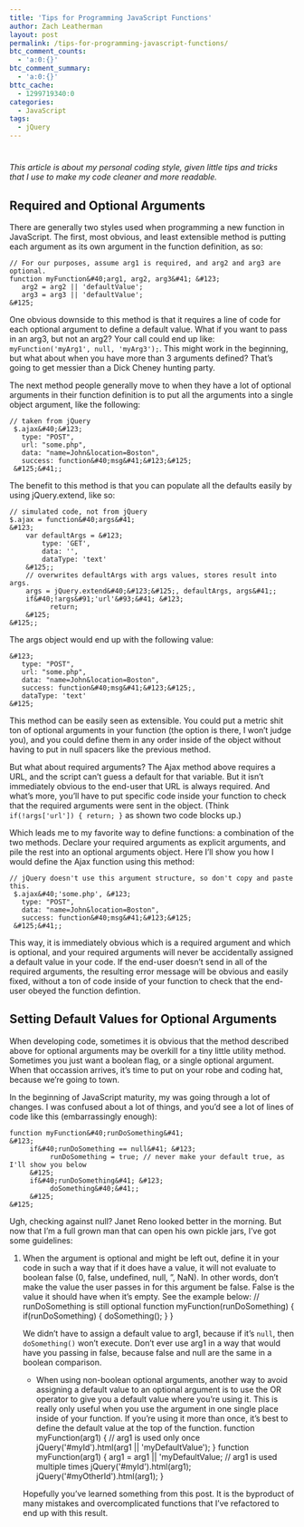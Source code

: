 ```yaml
---
title: 'Tips for Programming JavaScript Functions'
author: Zach Leatherman
layout: post
permalink: /tips-for-programming-javascript-functions/
btc_comment_counts:
  - 'a:0:{}'
btc_comment_summary:
  - 'a:0:{}'
bttc_cache:
  - 1299719340:0
categories:
  - JavaScript
tags:
  - jQuery
---
```

# 

*This article is about my personal coding style, given little tips and tricks that I use to make my code cleaner and more readable.*

## Required and Optional Arguments

There are generally two styles used when programming a new function in JavaScript. The first, most obvious, and least extensible method is putting each argument as its own argument in the function definition, as so:

    // For our purposes, assume arg1 is required, and arg2 and arg3 are optional.
    function myFunction&#40;arg1, arg2, arg3&#41; &#123;
       arg2 = arg2 || 'defaultValue';
       arg3 = arg3 || 'defaultValue';
    &#125;

One obvious downside to this method is that it requires a line of code for each optional argument to define a default value. What if you want to pass in an arg3, but not an arg2? Your call could end up like: `myFunction('myArg1', null, 'myArg3');`. This might work in the beginning, but what about when you have more than 3 arguments defined? That’s going to get messier than a Dick Cheney hunting party.

The next method people generally move to when they have a lot of optional arguments in their function definition is to put all the arguments into a single object argument, like the following:

    // taken from jQuery
     $.ajax&#40;&#123;
       type: "POST",
       url: "some.php",
       data: "name=John&location=Boston",
       success: function&#40;msg&#41;&#123;&#125;
     &#125;&#41;;

The benefit to this method is that you can populate all the defaults easily by using jQuery.extend, like so:

    // simulated code, not from jQuery
    $.ajax = function&#40;args&#41;
    &#123;
        var defaultArgs = &#123;
            type: 'GET',
            data: '',
            dataType: 'text'
        &#125;;
        // overwrites defaultArgs with args values, stores result into args.
        args = jQuery.extend&#40;&#123;&#125;, defaultArgs, args&#41;;
        if&#40;!args&#91;'url'&#93;&#41; &#123;
              return;
        &#125;
    &#125;;

The args object would end up with the following value:

    &#123;
       type: "POST",
       url: "some.php",
       data: "name=John&location=Boston",
       success: function&#40;msg&#41;&#123;&#125;,
       dataType: 'text'
    &#125;

This method can be easily seen as extensible. You could put a metric shit ton of optional arguments in your function (the option is there, I won’t judge you), and you could define them in any order inside of the object without having to put in null spacers like the previous method.

But what about required arguments? The Ajax method above requires a URL, and the script can’t guess a default for that variable. But it isn’t immediately obvious to the end-user that URL is always required. And what’s more, you’ll have to put specific code inside your function to check that the required arguments were sent in the object. (Think `if(!args['url']) { return; }` as shown two code blocks up.)

Which leads me to my favorite way to define functions: a combination of the two methods. Declare your required arguments as explicit arguments, and pile the rest into an optional arguments object. Here I’ll show you how I would define the Ajax function using this method:

    // jQuery doesn't use this argument structure, so don't copy and paste this.
     $.ajax&#40;'some.php', &#123;
       type: "POST",
       data: "name=John&location=Boston",
       success: function&#40;msg&#41;&#123;&#125;
     &#125;&#41;;

This way, it is immediately obvious which is a required argument and which is optional, and your required arguments will never be accidentally assigned a default value in your code. If the end-user doesn’t send in all of the required arguments, the resulting error message will be obvious and easily fixed, without a ton of code inside of your function to check that the end-user obeyed the function defintion.

## Setting Default Values for Optional Arguments

When developing code, sometimes it is obvious that the method described above for optional arguments may be overkill for a tiny little utility method. Sometimes you just want a boolean flag, or a single optional argument. When that occassion arrives, it’s time to put on your robe and coding hat, because we’re going to town.

In the beginning of JavaScript maturity, my  was going through a lot of changes. I was confused about a lot of things, and you’d see a lot of lines of code like this (embarrassingly enough):

    function myFunction&#40;runDoSomething&#41;
    &#123;
         if&#40;runDoSomething == null&#41; &#123;
              runDoSomething = true; // never make your default true, as I'll show you below
         &#125;
         if&#40;runDoSomething&#41; &#123;
              doSomething&#40;&#41;;
         &#125;
    &#125;

Ugh, checking against null? Janet Reno looked better in the morning. But now that I’m a full grown man that can open his own pickle jars, I’ve got some guidelines:

1.  When the argument is optional and might be left out, define it in your code in such a way that if it does have a value, it will not evaluate to boolean false (0, false, undefined, null, ”, NaN). In other words, don’t make the value the user passes in for this argument be false. False is the value it should have when it’s empty. See the example below:     // runDoSomething is still optional
        function myFunction&#40;runDoSomething&#41;
        &#123;
             if&#40;runDoSomething&#41; &#123;
                  doSomething&#40;&#41;;
             &#125;
        &#125;
    
    We didn’t have to assign a default value to arg1, because if it’s `null`, then `doSomething()` won’t execute. Don’t ever use arg1 in a way that would have you passing in false, because false and null are the same in a boolean comparison.  
    *   When using non-boolean optional arguments, another way to avoid assigning a default value to an optional argument is to use the OR operator to give you a default value where you’re using it. This is really only useful when you use the argument in one single place inside of your function. If you’re using it more than once, it’s best to define the default value at the top of the function.     function myFunction&#40;arg1&#41;
            &#123;
                 // arg1 is used only once
                 jQuery&#40;'#myId'&#41;.html&#40;arg1 || 'myDefaultValue'&#41;;
            &#125;
            function myFunction&#40;arg1&#41;
            &#123;
                 arg1 = arg1 || 'myDefaultValue;
                 // arg1 is used multiple times
                 jQuery('#myId').html(arg1);
                 jQuery('#myOtherId').html(arg1);
            } 
    
    Hopefully you’ve learned something from this post. It is the byproduct of many mistakes and overcomplicated functions that I’ve refactored to end up with this result.